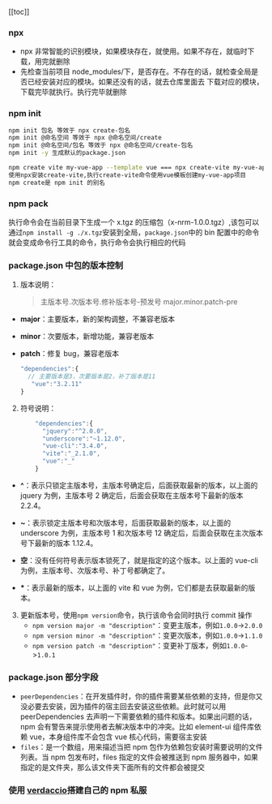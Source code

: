 [[toc]]

### npx

- npx 非常智能的识别模块，如果模块存在，就使用。如果不存在，就临时下载，用完就删除
- 先检查当前项目 node_modules/下，是否存在。不存在的话，就检查全局是否已经安装对应的模块。如果还没有的话，就去仓库里面去
  下载对应的模块，下载完毕就执行。执行完毕就删除

### npm init

```sh
npm init 包名 等效于 npx create-包名
npm init @命名空间 等效于 npx @命名空间/create
npm init @命名空间/包名 等效于 npx @命名空间/create-包名
npm init -y 生成默认的package.json

npm create vite my-vue-app --template vue === npx create-vite my-vue-app --template vue
使用npx安装create-vite,执行create-vite命令使用vue模板创建my-vue-app项目
npm create是 npm init 的别名
```

### npm pack

执行命令会在当前目录下生成一个 x.tgz 的压缩包（x-nrm-1.0.0.tgz）,该包可以通过`npm install -g ./x.tgz`安装到全局，`package.json`中的 bin 配置中的命令就会变成命令行工具的命令，执行命令会执行相应的代码

### package.json 中包的版本控制

1. 版本说明：
   > 主版本号.次版本号.修补版本号-预发号 major.minor.patch-pre

- **major**：主要版本，新的架构调整，不兼容老版本
- **minor**：次要版本，新增功能，兼容老版本
- **patch**：修复 bug，兼容老版本

  ```javascript
  "dependencies":{
    // 主要版本是3，次要版本是2，补丁版本是11
     "vue":"3.2.11"
  }
  ```

2. 符号说明：

   ```javascript
       "dependencies":{
         "jquery":"^2.0.0",
         "underscore":"~1.12.0",
         "vue-cli":"3.4.0",
         "vite":"_2.1.0",
         "vue":"_"
       }
   ```

- **^**：表示只锁定主版本号，主版本号确定后，后面获取最新的版本，以上面的 jquery 为例，主版本号 2 确定后，后面会获取在主版本号下最新的版本 2.2.4。

- **~**：表示锁定主版本号和次版本号，后面获取最新的版本，以上面的 underscore 为例，主版本号 1 和次版本号 12 确定后，后面会获取在主次版本号下最新的版本 1.12.4。

- **空**：没有任何符号表示版本锁死了，就是指定的这个版本。以上面的 vue-cli 为例，主版本号、次版本号、补丁号都确定了。
- **\***：表示最新的版本，以上面的 vite 和 vue 为例，它们都是去获取最新的版本。

3. 更新版本号，使用`npm version`命令，执行该命令会同时执行 commit 操作
   - `npm version major -m "description"`：变更主版本，例如`1.0.0`->`2.0.0`
   - `npm version minor -m "description"`：变更次版本，例如`1.0.0`->`1.1.0`
   - `npm version patch -m "description"`：变更补丁版本，例如`1.0.0`->`1.0.1`

### package.json 部分字段

- `peerDependencies`：在开发插件时，你的插件需要某些依赖的支持，但是你又没必要去安装，因为插件的宿主回去安装这些依赖。此时就可以用 peerDependencies 去声明一下需要依赖的插件和版本。如果出问题的话，npm 会有警告来提示使用者去解决版本中的冲突。比如 element-ui 组件库依赖 vue，本身组件库不会包含 vue 核心代码，需要宿主安装
- `files`：是一个数组，用来描述当把 npm 包作为依赖包安装时需要说明的文件列表。当 npm 包发布时，files 指定的文件会被推送到 npm 服务器中，如果指定的是文件夹，那么该文件夹下面所有的文件都会被提交

### 使用 [verdaccio](https://github.com/verdaccio/verdaccio)搭建自己的 npm 私服
